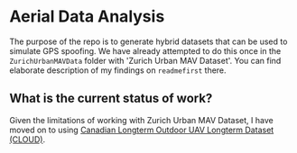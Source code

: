 # Aerial Data Analysis

The purpose of the repo is to generate hybrid datasets that can be used to simulate GPS spoofing. We have already attempted to do this once in the `ZurichUrbanMAVData` folder with 'Zurich Urban MAV Dataset'. You can find elaborate description of my findings on `readmefirst` there. 


## What is the current status of work?

Given the limitations of working with Zurich Urban MAV Dataset, I have moved on to using [Canadian Longterm Outdoor UAV Longterm Dataset (CLOUD)](https://www.dynsyslab.org/cloud-dataset/). 